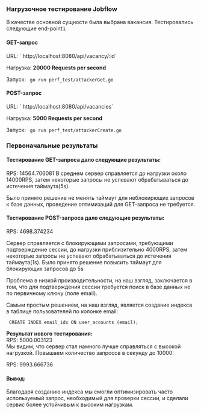 <h3>Нагрузочное тестирование Jobflow</h3>
В качестве основной сущности была выбрана вакансия. Тестировались следующие end-point:\
<h4>GET-запрос</h4>
URL: ` http://localhost:8080/api/vacancy/:id`

Нагрузка: <b>20000 Requests per second</b>

Запуск: ` go run perf_test/attackerGet.go`

<h4>POST-запрос</h4>
URL: ` http://localhost:8080/api/vacancies` 

Нагрузка: <b>5000 Requests per second</b>

Запуск: ` go run perf_test/attackerCreate.go`

<h3>Первоначальные результаты</h3>
<h4>Тестирование GET-запроса дало следующие результаты:</h4> 
RPS: 14564.706081 
В среднем сервер справляется до нагрузки около 14000RPS, затем некоторые запросы не успевают обрабатываться до истечения таймаута(5s). 

Было принято решение не менять таймаут для неблокирющих запросов к базе данных, проведение оптимизаций для GET-запроса не требуется.

<h4>Тестирование POST-запроса дало следующие результаты:</h4>
RPS: 4698.374234 

Сервер справляется с блокирующими запросами, требующими подтверждение сессии, до нагрузки приблизительно 4000RPS, затем некоторые запросы не успевают обрабатываться до истечения таймаута(1s). Было принято решение повысить таймаут для блокирующих запросов до 5s

Проблема в низкой производительности, на наш взгляд, заключается в том, что для подтверждения сессии требуется поиск в базе данных не по первичному ключу (поле email).

Самым простым решением, на наш взгляд, является создание индекса в таблице пользователей по колонке email:

` CREATE INDEX email_idx ON user_accounts (email);`

<b>Результат нового тестирования:</b>\
RPS: 5000.003123\
Мы видим, что сервер стал намного лучше справляться с высокой нагрузкой. Повышаем количество запросов в секунду до 10000:

RPS: 9993.666736

<h4>Вывод:</h4>
Благодаря созданию индекса мы смогли оптимизировать часто используемый запрос, необходимый для проверки сессии, и сделали сервис более устойчивым к высоким нагрузкам.
